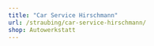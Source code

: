 ```yaml
---
title: "Car Service Hirschmann"
url: /straubing/car-service-hirschmann/
shop: Autowerkstatt
---
```

